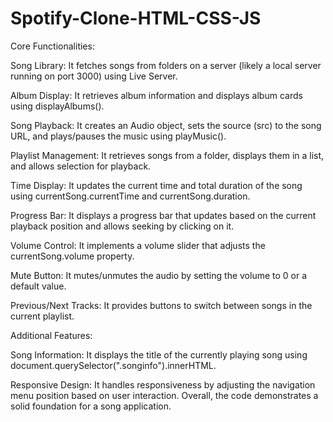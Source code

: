 # Spotify-Clone-HTML-CSS-JS
Core Functionalities:

Song Library: 
It fetches songs from folders on a server (likely a local server running on port 3000) using Live Server.

Album Display: 
It retrieves album information and displays album cards using displayAlbums().

Song Playback: 
It creates an Audio object, sets the source (src) to the song URL, and plays/pauses the music using playMusic().

Playlist Management: 
It retrieves songs from a folder, displays them in a list, and allows selection for playback.

Time Display: 
It updates the current time and total duration of the song using currentSong.currentTime and currentSong.duration.

Progress Bar: 
It displays a progress bar that updates based on the current playback position and allows seeking by clicking on it.

Volume Control: 
It implements a volume slider that adjusts the currentSong.volume property.

Mute Button: 
It mutes/unmutes the audio by setting the volume to 0 or a default value.

Previous/Next Tracks: 
It provides buttons to switch between songs in the current playlist.


Additional Features:

Song Information: 
It displays the title of the currently playing song using document.querySelector(".songinfo").innerHTML.

Responsive Design: 
It handles responsiveness by adjusting the navigation menu position based on user interaction.
Overall, the code demonstrates a solid foundation for a song application.
 
